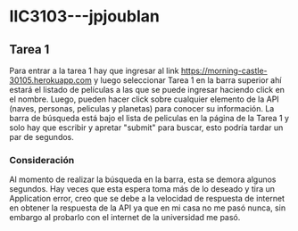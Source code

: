 # IIC3103---jpjoublan

## Tarea 1


Para entrar a la tarea 1 hay que ingresar al link https://morning-castle-30105.herokuapp.com y luego seleccionar Tarea 1 en la barra superior
ahí estará el listado de películas a las que se puede ingresar haciendo click en el nombre. Luego, pueden hacer click sobre cualquier elemento
de la API (naves, personas, peliculas y planetas) para conocer su información. La barra de búsqueda está bajo el lista de peliculas en
la página de la Tarea 1 y solo hay que escribir y apretar "submit" para buscar, esto podría tardar un par de segundos.

### Consideración

Al momento de realizar la búsqueda en la barra, esta se demora algunos segundos. Hay veces que esta espera toma más de lo deseado y
tira un Application error, creo que se debe a la velocidad de respuesta de internet en obtener la respuesta de la API ya que en mi casa no me pasó nunca, sin embargo al probarlo con el internet de la universidad me pasó.

